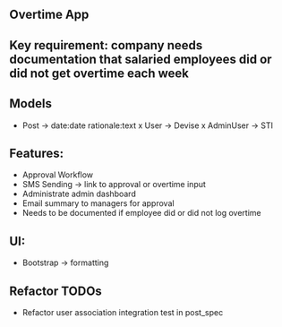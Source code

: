 ## Overtime App

## Key requirement: company needs documentation that salaried employees did or did not get overtime each week

## Models
 - Post -> date:date rationale:text
 x User -> Devise
 x AdminUser -> STI

## Features:
- Approval Workflow
- SMS Sending -> link to approval or overtime input
- Administrate admin dashboard
- Email summary to managers for approval
- Needs to be documented if employee did or did not log overtime

## UI:
 - Bootstrap -> formatting

## Refactor TODOs
 - Refactor user association integration test in post_spec
